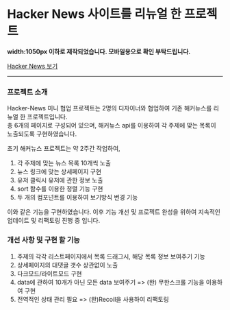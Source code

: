 # Hacker News 사이트를 리뉴얼 한 프로젝트

**width:1050px 이하로 제작되었습니다. 모바일용으로 확인 부탁드립니다.**

[Hacker News 보기](https://jihyelee329.github.io/Hacker-News/) <br>

---
### 프로젝트 소개
Hacker-News 미니 협업 프로젝트는 2명의 디자이너와 협업하여 기존 해커뉴스를 리뉴얼 한 프로젝트입니다.  <br>
총 6개의 페이지로 구성되어 있으며, 해커뉴스 api를 이용하여 각 주제에 맞는 목록이 노출되도록 구현하였습니다.  <br>

초기 해커뉴스 프로젝트는 약 2주간 작업하여,
1. 각 주제에 맞는 뉴스 목록 10개씩 노출
2. 뉴스 링크에 맞는 상세페이지 구현
3. 유저 클릭시 유저에 관한 정보 노출
4. sort 함수를 이용한 정렬 기능 구현
5. 두 개의 컴포넌트를 이용하여 보기방식 변경 기능

이와 같은 기능을 구현하였습니다. 
이후 기능 개선 및 프로젝트 완성을 위하여 지속적인 업데이트 및 리팩토링 진행 중 입니다. 

### 개선 사항 및 구현 할 기능
1. 주제의 각각 리스트페이지에서 목록 드래그시, 해당 목록 정보 보여주기 기능
2. 상세페이지의 대댓글 갯수 상관없이 노출
3. 다크모드/라이트모드 구현
4. data에 관하여 10개가 아닌 모든 data 보여주기 => (완) 무한스크롤 기능을 이용하여 구현
5. 전역적인 상태 관리 필요 => (완)Recoil을 사용하여 리팩토링
